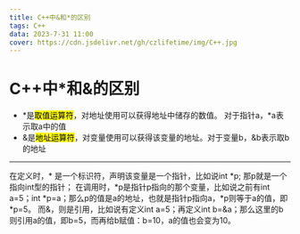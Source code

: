 ```yaml
---
title: C++中&和*的区别
tags: C++
data: 2023-7-31 11:00
cover: https://cdn.jsdelivr.net/gh/czlifetime/img/C++.jpg
---
```


# C++中*和&的区别

+ \*是<mark>取值运算符</mark>，对地址使用可以获得地址中储存的数值。 对于指针a，*a表示取a中的值
+ &是<mark>地址运算符</mark>，对变量使用可以获得该变量的地址。对于变量b，&b表示取b的地址

---

在定义时，* 是一个标识符，声明该变量是一个指针，比如说int \*p; 那p就是一个指向int型的指针；
在调用时，\*p是指针p指向的那个变量，比如说之前有int a=5；int \*p=a；那么p的值是a的地址，也就是指针p指向a，\*p则等于a的值，即*p=5。
而&，则是引用，比如说有定义int a=5；再定义int b=&a；那么这里的b则引用a的值，即b=5，而再给b赋值：b=10，a的值也会变为10。

